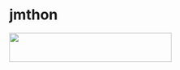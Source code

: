 # jmthon

<p align="left"><a href="https://heroku.com/deploy?template=https://github.com/bbaoomj/mus"> <img src="https://img.shields.io/badge/Deploy%20To%20Heroku-purple?style=for-the-badge&logo=heroku" width="320" height="58.45"/></a></p>
